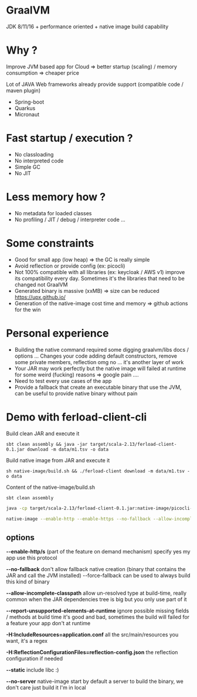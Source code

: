 # GraalVM
JDK 8/11/16 + performance oriented + native image build capability

# Why ?
Improve JVM based app for Cloud => better startup (scaling) / memory consumption => cheaper price

Lot of JAVA Web frameworks already provide support (compatible code / maven plugin)
- Spring-boot
- Quarkus
- Micronaut

# Fast startup / execution ?
- No classloading
- No interpreted code
- Simple GC
- No JIT

# Less memory how ?
- No metadata for loaded classes
- No profiling / JIT / debug / interpreter code ...

# Some constraints
- Good for small app (low heap) => the GC is really simple
- Avoid reflection or provide config (ex: picocli)
- Not 100% compatible with all libraries (ex: keycloak / AWS v1) improve its compatibility every day. Sometimes it's the libraries that need to be changed not GraalVM
- Generated binary is massive (xxMB) => size can be reduced https://upx.github.io/
- Generation of the native-image cost time and memory => github actions for the win

# Personal experience
- Building the native command required some digging graalvm/libs docs / options ... Changes your code adding default constructors, remove some private members, reflection omg no ... it's another layer of work
- Your JAR may work perfectly but the native image will failed at runtime for some weird (fucking) reasons => google pain ....
- Need to test every use cases of the app
- Provide a fallback that create an executable binary that use the JVM, can be useful to provide native binary without pain

# Demo with ferload-client-cli
Build clean JAR and execute it
```shell
sbt clean assembly && java -jar target/scala-2.13/ferload-client-0.1.jar download -m data/m1.tsv -o data
```
Build native image from JAR and execute it
```shell
sh native-image/build.sh && ./ferload-client download -m data/m1.tsv -o data
```
Content of the native-image/build.sh
```sh
sbt clean assembly

java -cp target/scala-2.13/ferload-client-0.1.jar:native-image/picocli-4.6.1.jar:native-image/picocli-codegen-4.6.1.jar picocli.codegen.aot.graalvm.ReflectionConfigGenerator ca.ferlab.ferload.client.Main --factory ca.ferlab.ferload.client.commands.factory.CommandFactory > reflection-config.json

native-image --enable-http --enable-https --no-fallback --allow-incomplete-classpath -H:IncludeResources=application.conf -H:ReflectionConfigurationFiles=reflection-config.json -H:+ReportUnsupportedElementsAtRuntime --static --no-server -jar target/scala-2.13/ferload-client-0.1.jar ferload-client
```
## options
**--enable-http/s** (part of the feature on demand mechanism) specify yes my app use this protocol

**--no-fallback** don't allow fallback native creation (binary that contains the JAR and call the JVM installed) --force-fallback can be used to always build this kind of binary

**--allow-incomplete-classpath** allow un-resolved type at build-time, really common when the JAR dependencies tree is big but you only use part of it

**--report-unsupported-elements-at-runtime** ignore possible missing fields / methods at build time it's good and bad, sometimes the build will failed for a feature your app don't at runtime

**-H:IncludeResources=application.conf** all the src/main/resources you want, it's a regex

**-H:ReflectionConfigurationFiles=reflection-config.json** the reflection configuration if needed

**--static** include libc :)

**--no-server** native-image start by default a server to build the binary, we don't care just build it I'm in local
